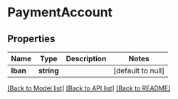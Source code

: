 # PaymentAccount

## Properties
Name | Type | Description | Notes
------------ | ------------- | ------------- | -------------
**Iban** | **string** |  | [default to null]

[[Back to Model list]](../README.md#documentation-for-models) [[Back to API list]](../README.md#documentation-for-api-endpoints) [[Back to README]](../README.md)


